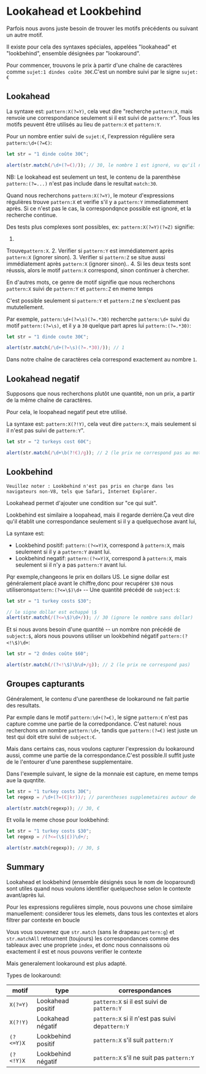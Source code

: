 # Lookahead et Lookbehind

Parfois nous avons juste besoin de trouver les motifs précédents ou suivant un autre motif.

Il existe pour cela des syntaxes spéciales, appelées  "lookahead" et "lookbehind", ensemble désignées par "lookaround".

Pour commencer, trouvons le prix  à partir d'une chaîne de caractères comme `sujet:1 dindes coûte 30€`.C'est un nombre suivi par le signe  `sujet:€`

## Lookahead

La syntaxe est: `pattern:X(?=Y)`, cela veut dire "recherche  `pattern:X`, mais renvoie une correspondance seulement si il est suivi de `pattern:Y`".
Tous les motifs peuvent être utilisés au lieu de `pattern:X` et `pattern:Y`.

Pour un nombre entier suivi de `sujet:€`, l'expression régulière sera `pattern:\d+(?=€)`:

```js run
let str = "1 dinde coûte 30€";

alert(str.match(/\d+(?=€)/)); // 30, le nombre 1 est ignoré, vu qu'il n'est pas suivi de €
```

NB: Le lookahead est seulement un test, le contenu de la parenthèse `pattern:(?=...)` n'est pas include dans le resultat `match:30`.

Quand nous recherchons `pattern:X(?=Y)`, le moteur d'expressions régulières trouve `pattern:X` et verifie s'il y a `pattern:Y` immediatemment après.
Si ce n'est pas le cas, la correspondqnce possible est ignoré, et la recherche continue.

Des tests plus complexes sont possibles, ex: `pattern:X(?=Y)(?=Z)` signifie:

1.
Trouve`pattern:X`.
2.
Verifier si `pattern:Y` est immédiatement après `pattern:X` (ignorer sinon).
3.
Verifier si  `pattern:Z` se situe aussi immédiatement après `pattern:X` (ignorer sinon)..
4.
Si les deux tests sont réussis, alors le motif `pattern:X` correspond, sinon continuer à chercher.

En d'autres mots, ce genre de motif signifie que nous recherchons `pattern:X` suivi de `pattern:Y` et `pattern:Z` en meme temps

C'est possible seulement  si `pattern:Y` et `pattern:Z` ne s'excluent pas mututellement.

Par exemple, `pattern:\d+(?=\s)(?=.*30)` recherche `pattern:\d+` suivi du motif `pattern:(?=\s)`, et il y a `30` quelque part apres lui `pattern:(?=.*30)`:

```js run
let str = "1 dinde coute 30€";

alert(str.match(/\d+(?=\s)(?=.*30)/)); // 1
```

Dans notre chaîne de caractères cela correspond exactement au nombre `1`.

## Lookahead negatif

Supposons que nous recherchons plutôt une quantité, non un prix, a partir de la même chaîne de caractères.

Pour cela, le loopahead negatif peut etre utilisé.

La syntaxe est: `pattern:X(?!Y)`, cela veut dire `pattern:X`, mais seulement si il n'est pas suivi de  `pattern:Y`".

```js run
let str = "2 turkeys cost 60€";

alert(str.match(/\d+\b(?!€)/g)); // 2 (le prix ne correspond pas au motif)
```

## Lookbehind

```warn header="Compatibilité des navigateurs pour Lookbehind"
Veuillez noter : Lookbehind n'est pas pris en charge dans les navigateurs non-V8, tels que Safari, Internet Explorer.
```

Lookahead permet d'ajouter une condition sur  "ce qui suit".

Lookbehind est similaire a loopahead, mais il regarde derrière.Ça veut dire qu'il établit une correspondance seulement si il y a quelquechose avant lui,

La syntaxe est:
- Lookbehind positif: `pattern:(?<=Y)X`, correspond à `pattern:X`, mais seulement si il y a `pattern:Y` avant lui.
- Lookbehind negatif: `pattern:(?<=Y)X`, correspond à `pattern:X`, mais seulement si il n'y a pas `pattern:Y` avant lui.

Pqr exemple,changeons le prix en dollars US.
Le signe dollar est généralement placé avant le chiffre,donc pour recupérer `$30`  nous utiliserons`pattern:(?<=\$)\d+` -- Une quantité précédé de `subject:$`:

```js run
let str = "1 turkey costs $30";

// le signe dollar est echappé \$
alert(str.match(/(?<=\$)\d+/)); // 30 (ignore le nombre sans dollar)
```

Et si nous avons besoin d'une quantité -- un nombre  non précédé de `subject:$`, alors nous pouvons utiliser un lookbehind négatif `pattern:(?<!\$)\d+`:

```js run
let str = "2 dndes coûte $60";

alert(str.match(/(?<!\$)\b\d+/g)); // 2 (le prix ne correspond pas)
```

## Groupes capturants

Généralement, le contenu d'une parenthese de lookaround ne fait partie des resultats.

Par exmple dans le motif `pattern:\d+(?=€)`, le signe `pattern:€` n'est pas capture comme une partie de la corredpondance.
C'est naturel: nous recherchons un nombre `pattern:\d+`, tandis que `pattern:(?=€)` iest juste un test qui doit etre suivi de `subject:€`.

Mais dans certains cas, nous voulons capturer l'expression du lookaround aussi, comme une partie de la correspondance.C'est possible.Il suffit juste de le l'entourer d'une parenthese supplementaire.

Dans l'exemple suivant, le signe de la monnaie est capture, en meme temps aue la quqntite.

```js run
let str = "1 turkey costs 30€";
let regexp = /\d+(?=(€|kr))/; // parentheses supplemetaires autour de  €|kr

alert(str.match(regexp)); // 30, €
```

Et voila le meme chose pour lookbehind:

```js run
let str = "1 turkey costs $30";
let regexp = /(?<=(\$|£))\d+/;

alert(str.match(regexp)); // 30, $
```

## Summary

Lookahead et lookbehind (ensemble désignés sous le nom de looparound) sont utiles quand nous voulons identifier quelquechose selon le contexte avant/après lui.

Pour les expressions regulières simple, nous pouvons une chose similaire manuellement: considerer tous les elemets, dans tous les contextes et alors filtrer par contexte en boucle

Vous vous souvenez que `str.match` (sans le drapeau `pattern:g`) et `str.matchAll` retournent (toujours) les correspondances comme des tableaux avec une propriete `index`, et donc nous connaissons où exactement il est et nous pouvons verifier le contexte

Mais generalement lookaround est plus adapté.

Types de lookaround:

| motif     | type               | correspondances                                 |
| --------- | ------------------ | ----------------------------------------------- |
| `X(?=Y)`  | Lookahead positif  | `pattern:X` si il est suivi de `pattern:Y`      |
| `X(?!Y)`  | Lookahead négatif  | `pattern:X` si il n'est pas suivi de`pattern:Y` |
| `(?<=Y)X` | Lookbehind positif | `pattern:X` s'il suit `pattern:Y`               |
| `(?<!Y)X` | Lookbehind négatif | `pattern:X` s'il ne suit pas `pattern:Y`        |
